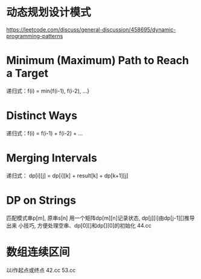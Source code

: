 # 动态规划设计模式
https://leetcode.com/discuss/general-discussion/458695/dynamic-programming-patterns

# Minimum (Maximum) Path to Reach a Target
递归式：f(i) = min{f(i-1), f(i-2), ...}

# Distinct Ways
递归式：f(i) = f(i-1) + f(i-2) + ...

# Merging Intervals
递归式： dp[i][j] = dp[i][k] + result[k] + dp[k+1][j]

# DP on Strings
匹配模式串p[m], 原串s[n]
用一个矩阵dp[m][n]记录状态, dp[j][i]由dp[j-1][]推导出来
小技巧, 方便处理空串、dp[0][]和dp[][0]的初始化
44.cc

# 数组连续区间
以i作起点或终点
42.cc
53.cc